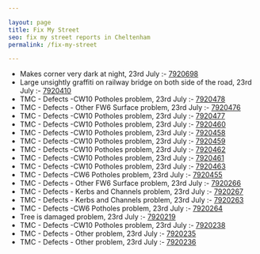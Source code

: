 ```yaml
---

layout: page
title: Fix My Street
seo: fix my street reports in Cheltenham
permalink: /fix-my-street

---
```


<!-- fix_marker starts -->

- Makes corner very dark at night, 23rd July :- [7920698](https://www.fixmystreet.com/report/7920698)
- Large unsightly graffiti on railway bridge on both side of the road, 23rd July :- [7920410](https://www.fixmystreet.com/report/7920410)
- TMC - Defects -CW10 Potholes problem, 23rd July :- [7920478](https://www.fixmystreet.com/report/7920478)
- TMC - Defects - Other FW6  Surface problem, 23rd July :- [7920476](https://www.fixmystreet.com/report/7920476)
- TMC - Defects -CW10 Potholes problem, 23rd July :- [7920477](https://www.fixmystreet.com/report/7920477)
- TMC - Defects -CW10 Potholes problem, 23rd July :- [7920460](https://www.fixmystreet.com/report/7920460)
- TMC - Defects -CW10 Potholes problem, 23rd July :- [7920458](https://www.fixmystreet.com/report/7920458)
- TMC - Defects -CW10 Potholes problem, 23rd July :- [7920459](https://www.fixmystreet.com/report/7920459)
- TMC - Defects -CW10 Potholes problem, 23rd July :- [7920462](https://www.fixmystreet.com/report/7920462)
- TMC - Defects -CW10 Potholes problem, 23rd July :- [7920461](https://www.fixmystreet.com/report/7920461)
- TMC - Defects -CW10 Potholes problem, 23rd July :- [7920463](https://www.fixmystreet.com/report/7920463)
- TMC - Defects -CW6 Potholes  problem, 23rd July :- [7920455](https://www.fixmystreet.com/report/7920455)
- TMC - Defects - Other FW6  Surface problem, 23rd July :- [7920266](https://www.fixmystreet.com/report/7920266)
- TMC - Defects - Kerbs and Channels problem, 23rd July :- [7920267](https://www.fixmystreet.com/report/7920267)
- TMC - Defects - Kerbs and Channels problem, 23rd July :- [7920263](https://www.fixmystreet.com/report/7920263)
- TMC - Defects -CW6 Potholes  problem, 23rd July :- [7920264](https://www.fixmystreet.com/report/7920264)
- Tree is damaged problem, 23rd July :- [7920219](https://www.fixmystreet.com/report/7920219)
- TMC - Defects -CW10 Potholes problem, 23rd July :- [7920238](https://www.fixmystreet.com/report/7920238)
- TMC - Defects - Other problem, 23rd July :- [7920235](https://www.fixmystreet.com/report/7920235)
- TMC - Defects - Other problem, 23rd July :- [7920236](https://www.fixmystreet.com/report/7920236)

<!-- fix_marker ends -->